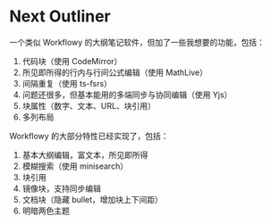# Next Outliner

一个类似 Workflowy 的大纲笔记软件，但加了一些我想要的功能，包括：

1. 代码块（使用 CodeMirror）
2. 所见即所得的行内与行间公式编辑（使用 MathLive）
3. 间隔重复（使用 ts-fsrs）
4. 问题还很多，但基本能用的多端同步与协同编辑（使用 Yjs）
5. 块属性（数字、文本、URL、块引用）
6. 多列布局

Workflowy 的大部分特性已经实现了，包括：

1. 基本大纲编辑，富文本，所见即所得
2. 模糊搜索（使用 minisearch）
3. 块引用
4. 镜像块，支持同步编辑
5. 文档块（隐藏 bullet，增加块上下间距）
6. 明暗两色主题